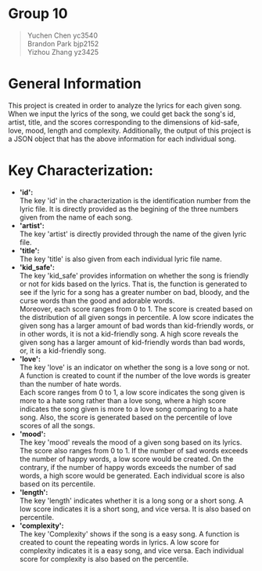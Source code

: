 # Group 10
> Yuchen Chen yc3540 <br /> 
> Brandon Park bjp2152 <br />
> Yizhou Zhang yz3425 <br />
# General Information
This project is created in order to analyze the lyrics for each given song. When we input the lyrics of the song, we could get back the song's id, artist, title, and the scores corresponding to the dimensions of kid-safe, love, mood, length and complexity. Additionally, the output of this project is a JSON object that has the above information for each individual song. 
# Key Characterization:
* **'id':** <br />
The key 'id' in the characterization is the identification number from the lyric file. It is directly provided as the begining of the three numbers given from the name of each song. 
* **'artist':** <br />
The key 'artist' is directly provided through the name of the given lyric file. 
* **'title':** <br />
The key 'title' is also given from each individual lyric file name. 
* **'kid_safe':** <br />
The key 'kid_safe' provides information on whether the song is friendly or not for kids based on the lyrics. That is, the function is generated to see if the lyric for a song has a greater number on bad, bloody, and the curse words than the good and adorable words. <br />
Moreover, each score ranges from 0 to 1. The score is created based on the distribution of all given songs in percentile. A low score indicates the given song has a larger amount of bad words than kid-friendly words, or in other words, it is not a kid-friendly song. A high score reveals the given song has a larger amount of kid-friendly words than bad words, or, it is a kid-friendly song. 
* **'love':** <br />
The key 'love' is an indicator on whether the song is a love song or not. A function is created to count if the number of the love words is greater than the number of hate words.  <br />
Each score ranges from 0 to 1, a low score indicates the song given is more to a hate song rather than a love song, where a high score indicates the song given is more to a love song comparing to a hate song. Also, the score is generated based on the percentile of love scores of all the songs. 
* **'mood':** <br />
The key 'mood' reveals the mood of a given song based on its lyrics. The score also ranges from 0 to 1. If the number of sad words exceeds the number of happy words, a low score would be created. On the contrary, if the number of happy words exceeds the number of sad words, a high score would be generated. Each individual score is also based on its percentile. 
* **'length':** <br />
The key 'length' indicates whether it is a long song or a short song. A low score indicates it is a short song, and vice versa. It is also based on percentile. 
* **'complexity':** <br />
The key 'Complexity' shows if the song is a easy song. A function is created to count the repeating words in lyrics. A low score for complexity indicates it is a easy song, and vice versa. Each individual score for complexity is also based on the percentile. 
